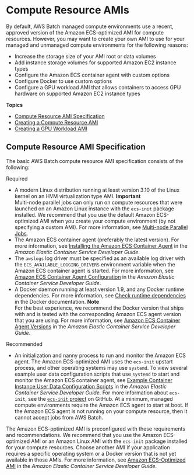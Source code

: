 # Compute Resource AMIs<a name="compute_resource_AMIs"></a>

By default, AWS Batch managed compute environments use a recent, approved version of the Amazon ECS\-optimized AMI for compute resources\. However, you may want to create your own AMI to use for your managed and unmanaged compute environments for the following reasons:
+ Increase the storage size of your AMI root or data volumes
+ Add instance storage volumes for supported Amazon EC2 instance types
+ Configure the Amazon ECS container agent with custom options
+ Configure Docker to use custom options
+ Configure a GPU workload AMI that allows containers to access GPU hardware on supported Amazon EC2 instance types

**Topics**
+ [Compute Resource AMI Specification](#batch-ami-spec)
+ [Creating a Compute Resource AMI](create-batch-ami.md)
+ [Creating a GPU Workload AMI](batch-gpu-ami.md)

## Compute Resource AMI Specification<a name="batch-ami-spec"></a>

The basic AWS Batch compute resource AMI specification consists of the following:

Required
+ A modern Linux distribution running at least version 3\.10 of the Linux kernel on an HVM virtualization type AMI\.
**Important**  
Multi\-node parallel jobs can only run on compute resources that were launched on an Amazon Linux instance with the `ecs-init` package installed\. We recommend that you use the default Amazon ECS\-optimized AMI when you create your compute environment \(by not specifying a custom AMI\)\. For more information, see [Multi\-node Parallel Jobs](multi-node-parallel-jobs.md)\.
+ The Amazon ECS container agent \(preferably the latest version\)\. For more information, see [Installing the Amazon ECS Container Agent](https://docs.aws.amazon.com/AmazonECS/latest/developerguide/ecs-agent-install.html) in the *Amazon Elastic Container Service Developer Guide*\.
+ The `awslogs` log driver must be specified as an available log driver with the `ECS_AVAILABLE_LOGGING_DRIVERS` environment variable when the Amazon ECS container agent is started\. For more information, see [Amazon ECS Container Agent Configuration](https://docs.aws.amazon.com/AmazonECS/latest/developerguide/ecs-agent-config.html) in the *Amazon Elastic Container Service Developer Guide*\. 
+ A Docker daemon running at least version 1\.9, and any Docker runtime dependencies\. For more information, see [Check runtime dependencies](https://docs.docker.com/engine/installation/binaries/#check-runtime-dependencies) in the Docker documentation\.
**Note**  
For the best experience, we recommend the Docker version that ships with and is tested with the corresponding Amazon ECS agent version that you are using\. For more information, see [Amazon ECS Container Agent Versions](https://docs.aws.amazon.com/AmazonECS/latest/developerguide/container_agent_versions.html) in the *Amazon Elastic Container Service Developer Guide*\.

Recommended
+ An initialization and nanny process to run and monitor the Amazon ECS agent\. The Amazon ECS\-optimized AMI uses the `ecs-init` upstart process, and other operating systems may use `systemd`\. To view several example user data configuration scripts that use `systemd` to start and monitor the Amazon ECS container agent, see [Example Container Instance User Data Configuration Scripts](https://docs.aws.amazon.com/AmazonECS/latest/developerguide/example_user_data_scripts.html) in the *Amazon Elastic Container Service Developer Guide*\. For more information about `ecs-init`, see the [`ecs-init` project](https://github.com/aws/amazon-ecs-init) on GitHub\. At a minimum, managed compute environments require the Amazon ECS agent to start at boot\. If the Amazon ECS agent is not running on your compute resource, then it cannot accept jobs from AWS Batch\. 

The Amazon ECS\-optimized AMI is preconfigured with these requirements and recommendations\. We recommend that you use the Amazon ECS\-optimized AMI or an Amazon Linux AMI with the `ecs-init` package installed for your compute resources\. Choose another AMI if your application requires a specific operating system or a Docker version that is not yet available in those AMIs\. For more information, see [Amazon ECS\-Optimized AMI](https://docs.aws.amazon.com/AmazonECS/latest/developerguide/ecs-optimized_AMI.html) in the *Amazon Elastic Container Service Developer Guide*\.